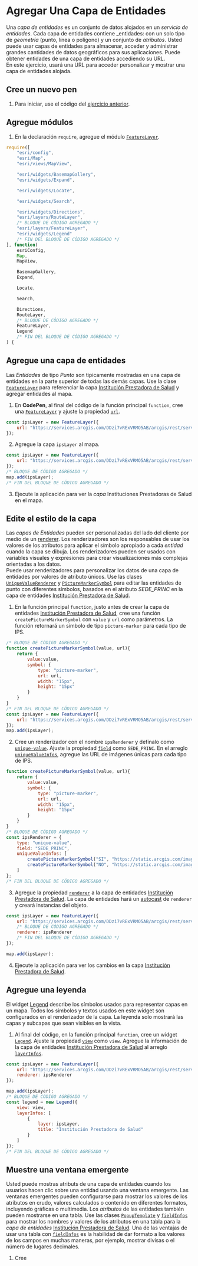 # Agregar Una Capa de Entidades
Una _capa de entidades_ es un conjunto de datos alojados en un _servicio de entidades_. Cada capa de entidades contiene _entidades: con un solo tipo de _geometría_ (punto, línea o polígono) y un conjunto de _atributos_. Usted puede usar capas de entidades para almacenar, acceder y administrar grandes cantidades de datos geográficos para sus aplicaciones. Puede obtener entidades de una capa de entidades accediendo su URL.  
En este ejercicio, usará una URL para acceder personalizar y mostrar una capa de entidades alojada.
## Cree un nuevo pen
1. Para iniciar, use el código del [ejercicio anterior](https://github.com/DesarrolladoresEsri/epc.co.js/blob/main/5.rutas/README.md).
## Agregue módulos 
1. En la declaración `require`, agregue el módulo [`FeatureLayer`](https://developers.arcgis.com/javascript/latest/api-reference/esri-layers-FeatureLayer.html).
```javascript
require([
    "esri/config", 
    "esri/Map", 
    "esri/views/MapView",

    "esri/widgets/BasemapGallery",
    "esri/widgets/Expand",

    "esri/widgets/Locate",

    "esri/widgets/Search",

    "esri/widgets/Directions",
    "esri/layers/RouteLayer",
    /* BLOQUE DE CÓDIGO AGREGADO */
    "esri/layers/FeatureLayer",
    "esri/widgets/Legend"
    /* FIN DEL BLOQUE DE CÓDIGO AGREGADO */
], function(
    esriConfig, 
    Map, 
    MapView,

    BasemapGallery,
    Expand,

    Locate,

    Search,

    Directions,
    RouteLayer,
    /* BLOQUE DE CÓDIGO AGREGADO */
    FeatureLayer,
    Legend
    /* FIN DEL BLOQUE DE CÓDIGO AGREGADO */
) {
```
## Agregue una capa de entidades
Las _Entidades_ de tipo _Punto_ son tipicamente mostradas en una capa de entidades en la parte superior de todas las demás capas. Use la clase [`FeatureLayer`](https://developers.arcgis.com/javascript/latest/api-reference/esri-layers-FeatureLayer.html) para referenciar la capa [Institución Prestadora de Salud](https://services.arcgis.com/DDzi7vRExVRMO5AB/arcgis/rest/services/Instituci%C3%B3n_Prestadora_de_Salud/FeatureServer/0) y agregar entidades al mapa.
1. En **CodePen**, al final del código de la función principal `function`, cree una [`FeatureLayer`](https://developers.arcgis.com/javascript/latest/api-reference/esri-layers-FeatureLayer.html) y ajuste la propiedad [`url`](https://developers.arcgis.com/javascript/latest/api-reference/esri-layers-FeatureLayer.html#url).
```javascript
const ipsLayer = new FeatureLayer({
    url: "https://services.arcgis.com/DDzi7vRExVRMO5AB/arcgis/rest/services/Instituci%C3%B3n_Prestadora_de_Salud/FeatureServer/0"
});
```
2. Agregue la capa `ipsLayer` al mapa.
```javascript
const ipsLayer = new FeatureLayer({
    url: "https://services.arcgis.com/DDzi7vRExVRMO5AB/arcgis/rest/services/Instituci%C3%B3n_Prestadora_de_Salud/FeatureServer/0"
});
/* BLOQUE DE CÓDIGO AGREGADO */
map.add(ipsLayer);
/* FIN DEL BLOQUE DE CÓDIGO AGREGADO */
```
3. Ejecute la aplicación para ver la _capa_ Instituciones Prestadoras de Salud en el mapa.
## Edite el estilo de la capa
Las _capas de Entidades_ pueden ser personalizadas del lado del cliente por medio de un [renderer](https://developers.arcgis.com/javascript/latest/api-reference/esri-renderers-Renderer.html). Los renderizadores son los responsables de usar los valores de los atributos para aplicar el símbolo apropiado a cada _entidad_ cuando la capa se dibuja. Los renderizadores pueden ser usados con variables visuales y expresiones para crear visualizaciones más complejas orientadas a los datos.  
Puede usar renderizadores para personalizar los datos de una capa de entidades por valores de atributo únicos. Use las clases [`UniqueValueRenderer`](https://developers.arcgis.com/javascript/latest/api-reference/esri-renderers-UniqueValueRenderer.html) y [`PictureMarkerSymbol`](https://developers.arcgis.com/javascript/latest/api-reference/esri-symbols-PictureMarkerSymbol.html) para editar las entidades de punto con diferentes símbolos, basados en el atributo _SEDE_PRINC_ en la capa de entidades [Institución Prestadora de Salud](https://services.arcgis.com/DDzi7vRExVRMO5AB/arcgis/rest/services/Instituci%C3%B3n_Prestadora_de_Salud/FeatureServer/0).
1. En la función principal `function`, justo antes de crear la capa de entidades [Institución Prestadora de Salud](https://services.arcgis.com/DDzi7vRExVRMO5AB/arcgis/rest/services/Instituci%C3%B3n_Prestadora_de_Salud/FeatureServer/0), cree una función `createPictureMarkerSymbol` con `value` y `url` como parámetros. La función retornará un símbolo de tipo `picture-marker` para cada tipo de IPS.
```javascript
/* BLOQUE DE CÓDIGO AGREGADO */
function createPictureMarkerSymbol(value, url){
    return {
        value:value,
        symbol: {
            type: "picture-marker",
            url: url,
            width: "15px",
            height: "15px"
        }
    }
}
/* FIN DEL BLOQUE DE CÓDIGO AGREGADO */
const ipsLayer = new FeatureLayer({
    url: "https://services.arcgis.com/DDzi7vRExVRMO5AB/arcgis/rest/services/Instituci%C3%B3n_Prestadora_de_Salud/FeatureServer/0",
});
map.add(ipsLayer);
```
2. Cree un renderizador con el nombre `ipsRenderer` y defínalo como [`unique-value`](https://developers.arcgis.com/javascript/latest/api-reference/esri-renderers-UniqueValueRenderer.html). Ajuste la propiedad [`field`](https://developers.arcgis.com/javascript/latest/api-reference/esri-renderers-UniqueValueRenderer.html#field) como `SEDE_PRINC`. En el arreglo [`uniqueValueInfos`](), agregue las URL de imágenes únicas para cada tipo de IPS.
```javascript
function createPictureMarkerSymbol(value, url){
    return {
        value:value,
        symbol: {
            type: "picture-marker",
            url: url,
            width: "15px",
            height: "15px"
        }
    }
}
/* BLOQUE DE CÓDIGO AGREGADO */
const ipsRenderer = {
    type: "unique-value",
    field: "SEDE_PRINC",
    uniqueValueInfos: [
        createPictureMarkerSymbol("SI", "https://static.arcgis.com/images/Symbols/Government/Hospital.png"),
        createPictureMarkerSymbol("NO", "https://static.arcgis.com/images/Symbols/Government/Hospital-and-Clinics.png")
    ]
};
/* FIN DEL BLOQUE DE CÓDIGO AGREGADO */
```
3. Agregue la propiedad [`renderer`](https://developers.arcgis.com/javascript/latest/api-reference/esri-layers-FeatureLayer.html#renderer) a la capa de entidades [Institución Prestadora de Salud](https://services.arcgis.com/DDzi7vRExVRMO5AB/arcgis/rest/services/Instituci%C3%B3n_Prestadora_de_Salud/FeatureServer/0). La capa de entidades hará un [autocast](https://developers.arcgis.com/javascript/latest/programming-patterns/#autocasting) de `renderer` y creará instancias del objeto. 
```javascript
const ipsLayer = new FeatureLayer({
    url: "https://services.arcgis.com/DDzi7vRExVRMO5AB/arcgis/rest/services/Instituci%C3%B3n_Prestadora_de_Salud/FeatureServer/0",
    /* BLOQUE DE CÓDIGO AGREGADO */
    renderer: ipsRenderer
    /* FIN DEL BLOQUE DE CÓDIGO AGREGADO */
});

map.add(ipsLayer);
```
4. Ejecute la aplicación para ver los cambios en la capa [Institución Prestadora de Salud](https://services.arcgis.com/DDzi7vRExVRMO5AB/arcgis/rest/services/Instituci%C3%B3n_Prestadora_de_Salud/FeatureServer/0).
## Agregue una leyenda
El widget [Legend](https://developers.arcgis.com/javascript/latest/api-reference/esri-widgets-Legend.html) describe los símbolos usados para representar capas en un mapa. Todos los simbolos y textos usados en este widget son configurados en el renderizador de la capa. La leyenda solo mostrará las capas y subcapas que sean visibles en la vista. 
1. Al final del código, en la función principal `function`, cree un widget [`Legend`](https://developers.arcgis.com/javascript/latest/api-reference/esri-widgets-Legend.html). Ajuste la propiedad [`view`](https://developers.arcgis.com/javascript/latest/api-reference/esri-widgets-Search.html#view) como `view`. Agregue la información de la capa de entidades [Institución Prestadora de Salud](https://services.arcgis.com/DDzi7vRExVRMO5AB/arcgis/rest/services/Instituci%C3%B3n_Prestadora_de_Salud/FeatureServer/0) al arreglo [`layerInfos`](https://developers.arcgis.com/javascript/latest/api-reference/esri-widgets-Legend.html#layerInfos).
```javascript
const ipsLayer = new FeatureLayer({
    url: "https://services.arcgis.com/DDzi7vRExVRMO5AB/arcgis/rest/services/Instituci%C3%B3n_Prestadora_de_Salud/FeatureServer/0",
    renderer: ipsRenderer
});

map.add(ipsLayer);
/* BLOQUE DE CÓDIGO AGREGADO */
const legend = new Legend({
    view: view,
    layerInfos: [
        {
            layer: ipsLayer,
            title: "Institución Prestadora de Salud"
        }
    ]
});
/* FIN DEL BLOQUE DE CÓDIGO AGREGADO */
```
## Muestre una ventana emergente
Usted puede mostras atributs de una capa de entidades cuando los usuarios hacen clic sobre una entidad usando una ventana emergente. Las ventanas emergentes pueden configurarse para mostrar los valores de los atributos en crudo, valores calculados o contenido en diferentes formatos, incluyendo gráficas o multimedia. Los _atributos_ de las entidades también pueden mostrarse en una tabla. Use las clases [`PopupTemplate`](https://developers.arcgis.com/javascript/latest/api-reference/esri-PopupTemplate.html) y [`fieldInfos`](https://developers.arcgis.com/javascript/latest/api-reference/esri-PopupTemplate.html#fieldInfos) para mostrar los nombres y valores de los atributos en una tabla para la _capa de entidades_ [Institución Prestadora de Salud](https://services.arcgis.com/DDzi7vRExVRMO5AB/arcgis/rest/services/Instituci%C3%B3n_Prestadora_de_Salud/FeatureServer/0). Una de las ventajas de usar una tabla con [`fieldInfos`](https://developers.arcgis.com/javascript/latest/api-reference/esri-PopupTemplate.html#fieldInfos) es la habilidad de dar formato a los valores de los campos en muchas maneras, por ejemplo, mostrar divisas o el número de lugares decimales. 
1. Cree
